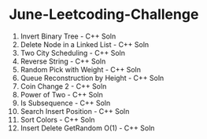 # June-Leetcoding-Challenge

1. Invert Binary Tree - C++ Soln
2. Delete Node in a Linked List - C++ Soln
3. Two City Scheduling - C++ Soln
4. Reverse String - C++ Soln
5. Random Pick with Weight - C++ Soln
6. Queue Reconstruction by Height - C++ Soln
7. Coin Change 2 - C++ Soln
8. Power of Two - C++ Soln
9. Is Subsequence - C++ Soln
10. Search Insert Position - C++ Soln
11. Sort Colors - C++ Soln
12. Insert Delete GetRandom O(1) - C++ Soln
